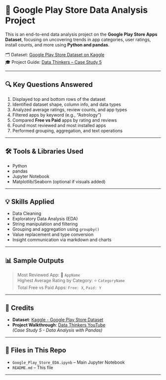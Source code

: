 # 📱 Google Play Store Data Analysis Project

This is an end-to-end data analysis project on the **Google Play Store Apps Dataset**, focusing on uncovering trends in app categories, user ratings, install counts, and more using **Python and pandas**.

🗂️ Dataset: [Google Play Store Dataset on Kaggle](https://www.kaggle.com/datasets/lava18/google-play-store-apps)  
🎓 Project Guide: [Data Thinkers – Case Study 5](https://www.youtube.com/@DataThinkers)

---

## 🔍 Key Questions Answered

1. Displayed top and bottom rows of the dataset  
2. Identified dataset shape, column info, and data types  
3. Analyzed average ratings, review counts, and app types  
4. Filtered apps by keyword (e.g., “Astrology”)  
5. Compared **Free vs Paid** apps by rating and reviews  
6. Found most reviewed and most installed apps  
7. Performed grouping, aggregation, and text operations

---

## 🛠️ Tools & Libraries Used

- Python
- pandas
- Jupyter Notebook
- Matplotlib/Seaborn (optional if visuals added)

---

## 💡 Skills Applied

- Data Cleaning
- Exploratory Data Analysis (EDA)
- String manipulation and filtering
- Grouping and aggregation using `groupby()`
- Value replacement and type conversion
- Insight communication via markdown and charts

---

## 📊 Sample Outputs

> Most Reviewed App: 📱 `AppName`  
> Highest Average Rating by Category: ⭐ `CategoryName`  
> Total Free vs Paid Apps: `Free: X`, `Paid: Y`

---

## 🙌 Credits

- **Dataset**: [Kaggle - Google Play Store Dataset](https://www.kaggle.com/datasets/lava18/google-play-store-apps)  
- **Project Walkthrough**: [Data Thinkers YouTube](https://www.youtube.com/@DataThinkers)  
  *(Case Study 5 - Data Analysis with Pandas)*

---

## 📁 Files in This Repo

- `Google_Play_Store_EDA.ipynb` – Main Jupyter Notebook
- `README.md` – This file

---

